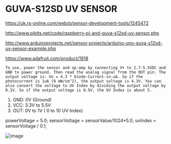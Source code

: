# GUVA-S12SD UV SENSOR

https://uk.rs-online.com/web/p/sensor-development-tools/1245472



http://www.pibits.net/code/raspberry-pi-and-guva-s12sd-uv-sensor.php

http://www.arduinoprojects.net/sensor-projects/arduino-uno-guva-s12sd-uv-sensor-example.php


https://www.adafruit.com/product/1918

```
To use, power the sensor and op-amp by connecting V+ to 2.7-5.5VDC and GND to power ground. Then read the analog signal from the OUT pin. The output voltage is: Vo = 4.3 * Diode-Current-in-uA. So if the photocurrent is 1uA (9 mW/cm^2), the output voltage is 4.3V. You can also convert the voltage to UV Index by dividing the output voltage by 0.1V. So if the output voltage is 0.5V, the UV Index is about 5.
```


1. GND: 0V (Ground)
2. VCC: 3.3V to 5.5V
3. OUT: 0V to 1V ( 0 to 10 UV Index)


powerVoltage = 5.0;
sensorVoltage = sensorValue/1024*5.0;
uvIndex = sensorVoltage / 0.1;


![image](https://raw.githubusercontent.com/riotgibbon/netduino/master/AdaFruit-GUVA-S12SD/docs/UV_index.png)